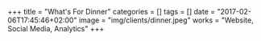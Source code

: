 +++
title = "What's For Dinner"
categories = []
tags = []
date = "2017-02-06T17:45:46+02:00"
image = "img/clients/dinner.jpeg"
works = "Website, Social Media, Analytics"
+++

